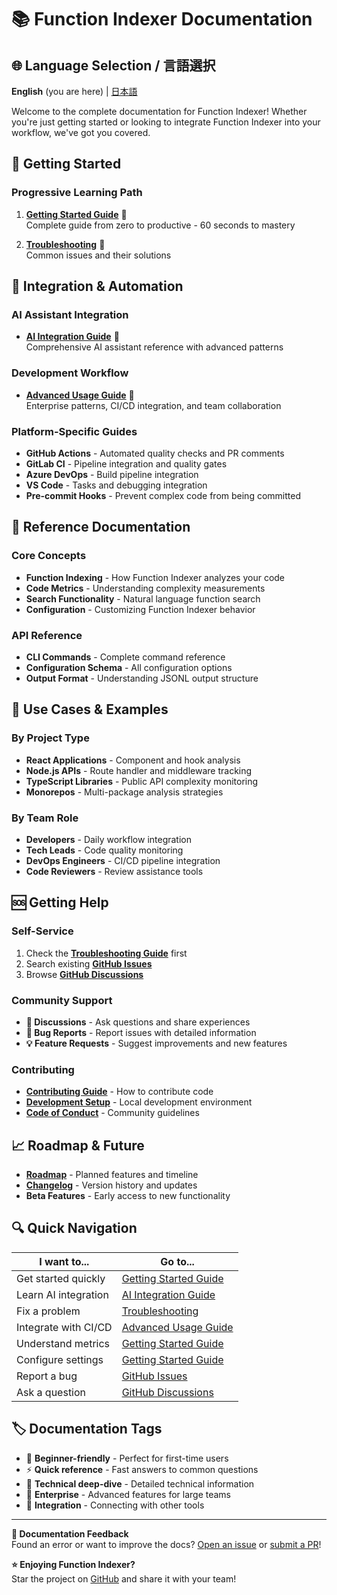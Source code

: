 # 📚 Function Indexer Documentation

## 🌐 Language Selection / 言語選択

**English** (you are here) | [日本語](README-ja.md)

Welcome to the complete documentation for Function Indexer! Whether you're just getting started or looking to integrate Function Indexer into your workflow, we've got you covered.

## 🚀 Getting Started

### Progressive Learning Path
1. **[Getting Started Guide](GETTING-STARTED.md)** 🚀  
   Complete guide from zero to productive - 60 seconds to mastery

2. **[Troubleshooting](TROUBLESHOOTING.md)** 🔧  
   Common issues and their solutions

## 🔗 Integration & Automation

### AI Assistant Integration
- **[AI Integration Guide](AI-INTEGRATION.md)** 🤖  
  Comprehensive AI assistant reference with advanced patterns

### Development Workflow
- **[Advanced Usage Guide](ADVANCED-USAGE.md)** 🔧  
  Enterprise patterns, CI/CD integration, and team collaboration

### Platform-Specific Guides
- **GitHub Actions** - Automated quality checks and PR comments
- **GitLab CI** - Pipeline integration and quality gates  
- **Azure DevOps** - Build pipeline integration
- **VS Code** - Tasks and debugging integration
- **Pre-commit Hooks** - Prevent complex code from being committed

## 📖 Reference Documentation

### Core Concepts
- **Function Indexing** - How Function Indexer analyzes your code
- **Code Metrics** - Understanding complexity measurements
- **Search Functionality** - Natural language function search
- **Configuration** - Customizing Function Indexer behavior

### API Reference
- **CLI Commands** - Complete command reference
- **Configuration Schema** - All configuration options
- **Output Format** - Understanding JSONL output structure

## 🎯 Use Cases & Examples

### By Project Type
- **React Applications** - Component and hook analysis
- **Node.js APIs** - Route handler and middleware tracking
- **TypeScript Libraries** - Public API complexity monitoring
- **Monorepos** - Multi-package analysis strategies

### By Team Role
- **Developers** - Daily workflow integration
- **Tech Leads** - Code quality monitoring
- **DevOps Engineers** - CI/CD pipeline integration
- **Code Reviewers** - Review assistance tools

## 🆘 Getting Help

### Self-Service
1. Check the **[Troubleshooting Guide](TROUBLESHOOTING.md)** first
2. Search existing **[GitHub Issues](https://github.com/akiramei/function-indexer/issues)**
3. Browse **[GitHub Discussions](https://github.com/akiramei/function-indexer/discussions)**

### Community Support
- **💬 Discussions** - Ask questions and share experiences
- **🐛 Bug Reports** - Report issues with detailed information
- **💡 Feature Requests** - Suggest improvements and new features

### Contributing
- **[Contributing Guide](../CONTRIBUTING.md)** - How to contribute code
- **[Development Setup](../CONTRIBUTING.md#development)** - Local development environment
- **[Code of Conduct](../CODE_OF_CONDUCT.md)** - Community guidelines

## 📈 Roadmap & Future

- **[Roadmap](../ROADMAP.md)** - Planned features and timeline
- **[Changelog](../CHANGELOG.md)** - Version history and updates
- **Beta Features** - Early access to new functionality

## 🔍 Quick Navigation

| I want to... | Go to... |
|--------------|----------|
| Get started quickly | [Getting Started Guide](GETTING-STARTED.md) |
| Learn AI integration | [AI Integration Guide](AI-INTEGRATION.md) |
| Fix a problem | [Troubleshooting](TROUBLESHOOTING.md) |
| Integrate with CI/CD | [Advanced Usage Guide](ADVANCED-USAGE.md) |
| Understand metrics | [Getting Started Guide](GETTING-STARTED.md#understanding-your-results) |
| Configure settings | [Getting Started Guide](GETTING-STARTED.md#configuration-setup) |
| Report a bug | [GitHub Issues](https://github.com/akiramei/function-indexer/issues) |
| Ask a question | [GitHub Discussions](https://github.com/akiramei/function-indexer/discussions) |

## 🏷️ Documentation Tags

- 🚀 **Beginner-friendly** - Perfect for first-time users
- ⚡ **Quick reference** - Fast answers to common questions  
- 🔧 **Technical deep-dive** - Detailed technical information
- 💼 **Enterprise** - Advanced features for large teams
- 🔗 **Integration** - Connecting with other tools

---

**📝 Documentation Feedback**  
Found an error or want to improve the docs? [Open an issue](https://github.com/akiramei/function-indexer/issues) or [submit a PR](https://github.com/akiramei/function-indexer/pulls)!

**⭐ Enjoying Function Indexer?**  
Star the project on [GitHub](https://github.com/akiramei/function-indexer) and share it with your team!